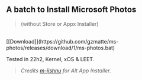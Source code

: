 ## A batch to Install Microsoft Photos
> (without Store or Appx Installer)
</br> 
 [[Download]](https://github.com/gzmatte/ms-photos/releases/download/1/ms-photos.bat)

Tested in 22h2, Kernel, xOS & LEET.
</br> 

> _Credits [m-jishnu](https://github.com/m-jishnu/alt-app-installer) for Alt App Installer._
